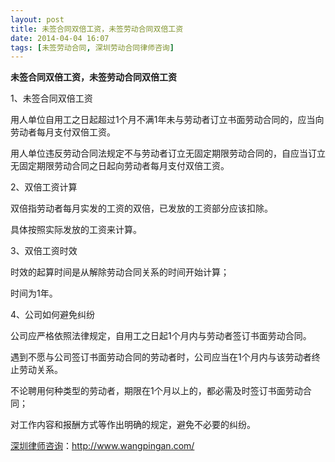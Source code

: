 ```yaml
---
layout: post
title: 未签合同双倍工资，未签劳动合同双倍工资
date: 2014-04-04 16:07
tags: [未签劳动合同, 深圳劳动合同律师咨询]
---
```

<strong>未签合同双倍工资，未签劳动合同双倍工资</strong>

1、未签合同双倍工资

用人单位自用工之日起超过1个月不满1年未与劳动者订立书面劳动合同的，应当向劳动者每月支付双倍工资。

用人单位违反劳动合同法规定不与劳动者订立无固定期限劳动合同的，自应当订立无固定期限劳动合同之日起向劳动者每月支付双倍工资。

2、双倍工资计算

双倍指劳动者每月实发的工资的双倍，已发放的工资部分应该扣除。

具体按照实际发放的工资来计算。

3、双倍工资时效

时效的起算时间是从解除劳动合同关系的时间开始计算；

时间为1年。

4、公司如何避免纠纷

公司应严格依照法律规定，自用工之日起1个月内与劳动者签订书面劳动合同。

遇到不愿与公司签订书面劳动合同的劳动者时，公司应当在1个月内与该劳动者终止劳动关系。

不论聘用何种类型的劳动者，期限在1个月以上的，都必需及时签订书面劳动合同；

对工作内容和报酬方式等作出明确的规定，避免不必要的纠纷。

<a href="http://www.wangpingan.com/">深圳律师咨询</a>：<a href="http://www.wangpingan.com/">http://www.wangpingan.com/</a>

